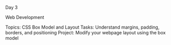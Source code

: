 Day 3

Web Development

Topics: CSS Box Model and Layout
Tasks: Understand margins, padding, borders, and positioning
Project: Modify your webpage layout using the box model
